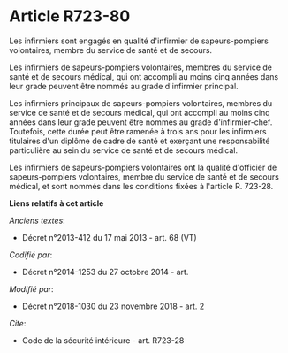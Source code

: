 # Article R723-80

Les infirmiers sont engagés en qualité d'infirmier de sapeurs-pompiers volontaires, membre du service de santé et de secours.

Les infirmiers de sapeurs-pompiers volontaires, membres du service de santé et de secours médical, qui ont accompli au moins
cinq années dans leur grade peuvent être nommés au grade d'infirmier principal.

Les infirmiers principaux de sapeurs-pompiers volontaires, membres du service de santé et de secours médical, qui ont
accompli au moins cinq années dans leur grade peuvent être nommés au grade d'infirmier-chef. Toutefois, cette durée peut être
ramenée à trois ans pour les infirmiers titulaires d'un diplôme de cadre de santé et exerçant une responsabilité particulière
au sein du service de santé et de secours médical.

Les infirmiers de sapeurs-pompiers volontaires ont la qualité d'officier de sapeurs-pompiers volontaires, membre du service
de santé et de secours médical, et sont nommés dans les conditions fixées à l'article R. 723-28.

**Liens relatifs à cet article**

_Anciens textes_:

  - Décret n°2013-412 du 17 mai 2013 - art. 68 (VT)

_Codifié par_:

  - Décret n°2014-1253 du 27 octobre 2014 - art.

_Modifié par_:

  - Décret n°2018-1030 du 23 novembre 2018 - art. 2

_Cite_:

  - Code de la sécurité intérieure - art. R723-28
